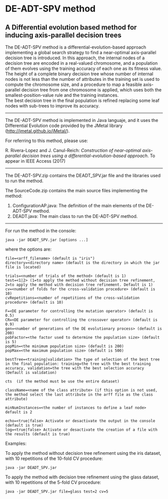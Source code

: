 # DE-ADT-SPV method
## A Differential evolution based method for inducing axis-parallel decision trees

The DE-ADT-SPV method is a differential-evolution-based approach implementing a global search strategy to find a near-optimal axis-parallel decision tree is introduced. In this approach, the internal nodes of a decision tree are encoded in a real-valued chromosome, and a population of them evolves using the training accuracy of each one as its fitness value.  The height of a complete binary decision tree whose number of internal nodes is not less than the number of attributes in the training set is used to compute the chromosome size, and a procedure to map a feasible axis-parallel decision tree from one chromosome is applied, which uses both the smallest-position-value rule and the training instances.  
The best decision tree in the final population is refined replacing some leaf nodes with sub-trees to improve its accuracy.

- - -

The DE-ADT-SPV method is implemented in Java languaje, and it uses the Differential Evolution code provided by the JMetal library (http://jmetal.github.io/jMetal/). 

For referring to this method, please use:

R. Rivera-Lopez and J. Canul-Reich: *Construction of near-optimal axis-parallel decision trees using a  differential-evolution-based approach*. To appear in IEEE Access (2017)

- - -

The DE-ADT-SPV.zip contains the DEADT_SPV.jar file and the libraries used to run the method.

The SourceCode.zip contains the main source files implementing the method:

1. ConfigurationAP.java: The definition of the main elements of the DE-ADT-SPV method.
2. DEADT.java: The main class to run the DE-ADT-SPV method.

- - -

For run the method in the console:

    java -jar DEADT_SPV.jar [options ...]

where the options are: 

    file=<arff_filename> (default is "iris")
    directory=<directory name> (default is the directory in which the jar file is located)

    trials=<number of trials of the method> (default is 1)
    test=<1|2> (1=to apply the method without decision tree refinement, 2=to apply the method with decision tree refinement. Default is 1)  
    cv=<number of folds for the cross-validation procedure> (default is 10)
    cvRepetitions=<number of repetitions of the cross-validation procedure> (default is 10)

    F=<DE parameter for controlling the mutation operator> (default is 0.5)
    CR=<DE parameter for controlling the crossover operator> (default is 0.9)
    gen=<number of generations of the DE evolutionary process> (default is 200)
    pobFactor=<the factor used to determine the population size> (default is 5)
    popMin=<the minimum population size> (default is 200)
    popMax=<the maximum population size> (default is 500)

    bestTree=<training|validation> The type of selection of the best tree in the final population: training=the tree with the best training accuracy, validation=the tree with the best selection accuracy (Default is validation)  

    cts  (if the method must be use the entire dataset)

    className=<name of the class attribute> (if this option is not used, the method select the last attribute in the arff file as the class attribute)

    minNumInstances=<the number of instances to define a leaf node> default is 2
  
    echo=<true|false> Activate or desactivate the output in the console (default is true)
    log=<true|false> Activate or desactivate the creation of a file with the results (default is true)

Examples:

To apply the method without decision tree refinement using the iris dataset, with 10 repetitions of the 10-fold CV procedure:

    java -jar DEADT_SPV.jar 

To apply the method with decision tree refinement using the glass dataset, with 10 repetitions of the 5-fold CV procedure:
 
    java -jar DEADT_SPV.jar file=glass test=2 cv=5
    
